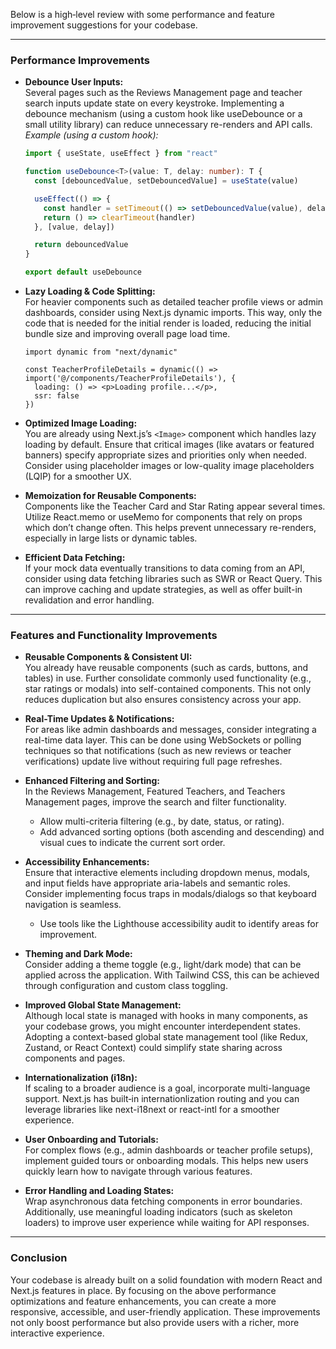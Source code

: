 Below is a high‐level review with some performance and feature improvement suggestions for your codebase.

---

### Performance Improvements

- **Debounce User Inputs:**  
  Several pages such as the Reviews Management page and teacher search inputs update state on every keystroke. Implementing a debounce mechanism (using a custom hook like useDebounce or a small utility library) can reduce unnecessary re-renders and API calls.  
  _Example (using a custom hook):_
  
  ```typescript
  import { useState, useEffect } from "react"

  function useDebounce<T>(value: T, delay: number): T {
    const [debouncedValue, setDebouncedValue] = useState(value)

    useEffect(() => {
      const handler = setTimeout(() => setDebouncedValue(value), delay)
      return () => clearTimeout(handler)
    }, [value, delay])

    return debouncedValue
  }

  export default useDebounce
  ```

- **Lazy Loading & Code Splitting:**  
  For heavier components such as detailed teacher profile views or admin dashboards, consider using Next.js dynamic imports. This way, only the code that is needed for the initial render is loaded, reducing the initial bundle size and improving overall page load time.

  ```typescript:example
  import dynamic from "next/dynamic"

  const TeacherProfileDetails = dynamic(() => import('@/components/TeacherProfileDetails'), {
    loading: () => <p>Loading profile...</p>,
    ssr: false
  })
  ```

- **Optimized Image Loading:**  
  You are already using Next.js’s `<Image>` component which handles lazy loading by default. Ensure that critical images (like avatars or featured banners) specify appropriate sizes and priorities only when needed. Consider using placeholder images or low-quality image placeholders (LQIP) for a smoother UX.

- **Memoization for Reusable Components:**  
  Components like the Teacher Card and Star Rating appear several times. Utilize React.memo or useMemo for components that rely on props which don’t change often. This helps prevent unnecessary re-renders, especially in large lists or dynamic tables.

- **Efficient Data Fetching:**  
  If your mock data eventually transitions to data coming from an API, consider using data fetching libraries such as SWR or React Query. This can improve caching and update strategies, as well as offer built-in revalidation and error handling.

---

### Features and Functionality Improvements

- **Reusable Components & Consistent UI:**  
  You already have reusable components (such as cards, buttons, and tables) in use. Further consolidate commonly used functionality (e.g., star ratings or modals) into self-contained components. This not only reduces duplication but also ensures consistency across your app.

- **Real-Time Updates & Notifications:**  
  For areas like admin dashboards and messages, consider integrating a real-time data layer. This can be done using WebSockets or polling techniques so that notifications (such as new reviews or teacher verifications) update live without requiring full page refreshes.

- **Enhanced Filtering and Sorting:**  
  In the Reviews Management, Featured Teachers, and Teachers Management pages, improve the search and filter functionality.  
  - Allow multi-criteria filtering (e.g., by date, status, or rating).  
  - Add advanced sorting options (both ascending and descending) and visual cues to indicate the current sort order.

- **Accessibility Enhancements:**  
  Ensure that interactive elements including dropdown menus, modals, and input fields have appropriate aria-labels and semantic roles. Consider implementing focus traps in modals/dialogs so that keyboard navigation is seamless.  
  - Use tools like the Lighthouse accessibility audit to identify areas for improvement.

- **Theming and Dark Mode:**  
  Consider adding a theme toggle (e.g., light/dark mode) that can be applied across the application. With Tailwind CSS, this can be achieved through configuration and custom class toggling.

- **Improved Global State Management:**  
  Although local state is managed with hooks in many components, as your codebase grows, you might encounter interdependent states. Adopting a context-based global state management tool (like Redux, Zustand, or React Context) could simplify state sharing across components and pages.

- **Internationalization (i18n):**  
  If scaling to a broader audience is a goal, incorporate multi-language support. Next.js has built‑in internationlization routing and you can leverage libraries like next-i18next or react-intl for a smoother experience.

- **User Onboarding and Tutorials:**  
  For complex flows (e.g., admin dashboards or teacher profile setups), implement guided tours or onboarding modals. This helps new users quickly learn how to navigate through various features.

- **Error Handling and Loading States:**  
  Wrap asynchronous data fetching components in error boundaries. Additionally, use meaningful loading indicators (such as skeleton loaders) to improve user experience while waiting for API responses.

---

### Conclusion

Your codebase is already built on a solid foundation with modern React and Next.js features in place. By focusing on the above performance optimizations and feature enhancements, you can create a more responsive, accessible, and user-friendly application. These improvements not only boost performance but also provide users with a richer, more interactive experience.
